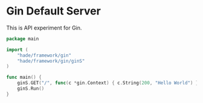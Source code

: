 # Gin Default Server

This is API experiment for Gin.

```go
package main

import (
	"hade/framework/gin"
	"hade/framework/gin/ginS"
)

func main() {
	ginS.GET("/", func(c *gin.Context) { c.String(200, "Hello World") })
	ginS.Run()
}
```
